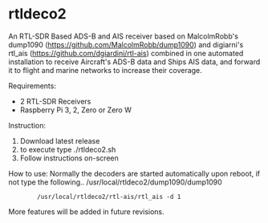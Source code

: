 # rtldeco2

An RTL-SDR Based ADS-B and AIS receiver based on MalcolmRobb's dump1090 (https://github.com/MalcolmRobb/dump1090) and digiarni's rtl_ais (https://github.com/dgiardini/rtl-ais) combined in one automated installation to receive Aircraft's ADS-B data and Ships AIS data, and forward it to flight and marine networks to increase their coverage.

Requirements:
- 2 RTL-SDR Receivers
- Raspberry Pi 3, 2, Zero or Zero W

Instruction:
1. Download latest release
2. to execute type ./rtldeco2.sh
3. Follow instructions on-screen

How to use:
Normally the decoders are started automatically upon reboot, if not type the following..
            /usr/local/rtldeco2/dump1090/dump1090
            
            /usr/local/rtldeco2/rtl-ais/rtl_ais -d 1

More features will be added in future revisions.
